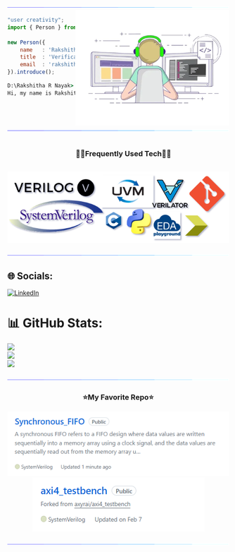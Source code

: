 <!--x axis divider-->
<img src="/assets/images/horizontal-divider-gradient.gif">

<picture> 
<a href="https://media.giphy.com/media/SWoSkN6DxTszqIKEqv/giphy.gif" alt="Developer">
<img src="/assets//images/developer.webp" align="right" width="350">
</a>
</picture>

```js
"user creativity";
import { Person } from 'India';

new Person({
    name   : 'Rakshitha R Nayak',
    title  : 'Verification Engineer',
    email  : 'rakshitharnayak13@gmail.com'
}).introduce();
```

```cmd
D:\Rakshitha R Nayak> node index.js
Hi, my name is Rakshitha R Nayak, I'm a Verification Engineer.
```


<!--x axis divider-->
<img src="/assets/images/horizontal-divider-gradient.gif">

<!--h1 without bottom border-->
<div id="user-content-toc">
  <ul align="center">
    <summary><h3 style="display: inline-block">🧑‍💻Frequently Used Tech🧑‍💻</h3></summary>
  </ul>
</div>
<!--tech stack icons-->
<p align="center">
<a href="https://drive.google.com/file/d/19ak3ku0I_MT6_XgGgGujx1eR1xryApqQ/view?usp=sharing">
<img src="/assets/images/language_known.drawio.png">
</a>
</p>

<!--x axis divider-->
<img src="/assets/images/horizontal-divider-gradient.gif">

## 🌐 Socials:
[![LinkedIn](https://img.shields.io/badge/LinkedIn-%230077B5.svg?logo=linkedin&logoColor=white)](https://linkedin.com/in/rakshitharnayak) 

<!--x axis divider-->
# 📊 GitHub Stats:
![](https://github-readme-stats.vercel.app/api?username=rakshitharnayak&theme=tokyonight&hide_border=false&include_all_commits=true&count_private=true)<br/>
![](https://github-readme-streak-stats.herokuapp.com/?user=rakshitharnayak&theme=tokyonight&hide_border=false)<br/>
![](https://github-readme-stats.vercel.app/api/top-langs/?username=rakshitharnayak&theme=tokyonight&hide_border=false&include_all_commits=true&count_private=true&layout=compact)


<!--x axis divider-->
<img src="/assets/images/horizontal-divider-gradient.gif">

<h3 align="center">⭐My Favorite Repo⭐</h3>

<div>
  <p align="center">
	<a href="https://github.com/rakshitharnayak/Synchronous_FIFO">
      		<img src="/assets/images/fifo.png" alt="GitHub Stats" />
    	</a>
	    <a href="https://github.com/rakshitharnayak/axi4_testbench">
      		<img src="/assets/images/axi4.png" alt="GitHub Stats" />
    	</a>
		<!---
    	<a href="https://github.com/Deri-Kurniawan/plant_shop_mobile_app">
      		<img src="https://github-readme-stats.vercel.app/api/pin/?username=Deri-Kurniawan&repo=plant_shop_mobile_app&theme=transparent" alt="GitHub Stats" />
    	</a>
    	<a href="https://github.com/Deri-Kurniawan/derizer">
      		<img src="https://github-readme-stats.vercel.app/api/pin/?username=Deri-Kurniawan&repo=derizer&theme=transparent" alt="GitHub Stats" />
    	</a>
    	<a href="https://github.com/Deri-Kurniawan/screen-recorder-online">
      		<img src="https://github-readme-stats.vercel.app/api/pin/?username=Deri-Kurniawan&repo=screen-recorder-online&theme=transparent" alt="GitHub Stats" />
    	</a>
    	<a href="https://github.com/Deri-Kurniawan/mini-framework">
      		<img src="https://github-readme-stats.vercel.app/api/pin/?username=Deri-Kurniawan&repo=mini-framework&theme=transparent" alt="GitHub Stats" />
    	</a> --->
</div>






<!--x axis divider-->
<img src="/assets/images/horizontal-divider-gradient.gif">






